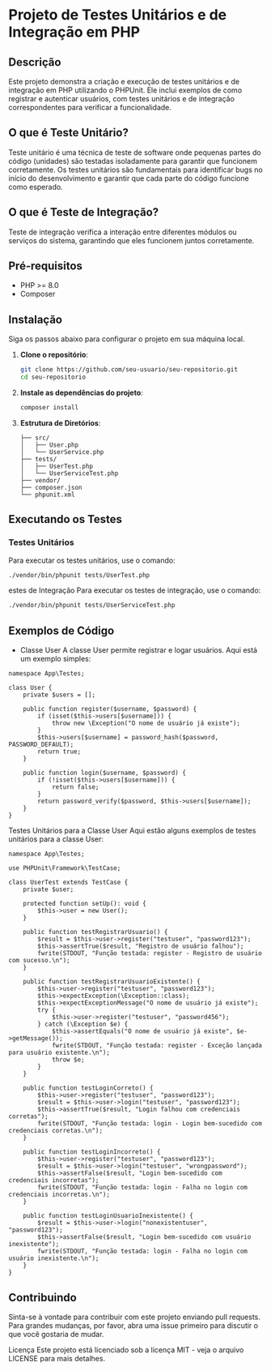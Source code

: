 # Projeto de Testes Unitários e de Integração em PHP

## Descrição

Este projeto demonstra a criação e execução de testes unitários e de integração em PHP utilizando o PHPUnit. Ele inclui exemplos de como registrar e autenticar usuários, com testes unitários e de integração correspondentes para verificar a funcionalidade.

## O que é Teste Unitário?

Teste unitário é uma técnica de teste de software onde pequenas partes do código (unidades) são testadas isoladamente para garantir que funcionem corretamente. Os testes unitários são fundamentais para identificar bugs no início do desenvolvimento e garantir que cada parte do código funcione como esperado.

## O que é Teste de Integração?

Teste de integração verifica a interação entre diferentes módulos ou serviços do sistema, garantindo que eles funcionem juntos corretamente.

## Pré-requisitos

- PHP >= 8.0
- Composer

## Instalação

Siga os passos abaixo para configurar o projeto em sua máquina local.

1. **Clone o repositório**:

    ```bash
    git clone https://github.com/seu-usuario/seu-repositorio.git
    cd seu-repositorio
    ```

2. **Instale as dependências do projeto**:

    ```bash
    composer install
    ```

3. **Estrutura de Diretórios**:

    ```
    ├── src/
    │   ├── User.php
    │   └── UserService.php
    ├── tests/
    │   ├── UserTest.php
    │   └── UserServiceTest.php
    ├── vendor/
    ├── composer.json
    └── phpunit.xml
    ```

## Executando os Testes

### Testes Unitários

Para executar os testes unitários, use o comando:

```bash
./vendor/bin/phpunit tests/UserTest.php
```

estes de Integração
Para executar os testes de integração, use o comando:
```bash
./vendor/bin/phpunit tests/UserServiceTest.php

```


## Exemplos de Código
- Classe User
A classe User permite registrar e logar usuários. Aqui está um exemplo simples:

```
namespace App\Testes;

class User {
    private $users = [];

    public function register($username, $password) {
        if (isset($this->users[$username])) {
            throw new \Exception("O nome de usuário já existe");
        }
        $this->users[$username] = password_hash($password, PASSWORD_DEFAULT);
        return true;
    }

    public function login($username, $password) {
        if (!isset($this->users[$username])) {
            return false;
        }
        return password_verify($password, $this->users[$username]);
    }
}
```
Testes Unitários para a Classe User
Aqui estão alguns exemplos de testes unitários para a classe User:

```
namespace App\Testes;

use PHPUnit\Framework\TestCase;

class UserTest extends TestCase {
    private $user;

    protected function setUp(): void {
        $this->user = new User();
    }

    public function testRegistrarUsuario() {
        $result = $this->user->register("testuser", "password123");
        $this->assertTrue($result, "Registro de usuário falhou");
        fwrite(STDOUT, "Função testada: register - Registro de usuário com sucesso.\n");
    }

    public function testRegistrarUsuarioExistente() {
        $this->user->register("testuser", "password123");
        $this->expectException(\Exception::class);
        $this->expectExceptionMessage("O nome de usuário já existe");
        try {
            $this->user->register("testuser", "password456");
        } catch (\Exception $e) {
            $this->assertEquals("O nome de usuário já existe", $e->getMessage());
            fwrite(STDOUT, "Função testada: register - Exceção lançada para usuário existente.\n");
            throw $e;
        }
    }

    public function testLoginCorreto() {
        $this->user->register("testuser", "password123");
        $result = $this->user->login("testuser", "password123");
        $this->assertTrue($result, "Login falhou com credenciais corretas");
        fwrite(STDOUT, "Função testada: login - Login bem-sucedido com credenciais corretas.\n");
    }

    public function testLoginIncorreto() {
        $this->user->register("testuser", "password123");
        $result = $this->user->login("testuser", "wrongpassword");
        $this->assertFalse($result, "Login bem-sucedido com credenciais incorretas");
        fwrite(STDOUT, "Função testada: login - Falha no login com credenciais incorretas.\n");
    }

    public function testLoginUsuarioInexistente() {
        $result = $this->user->login("nonexistentuser", "password123");
        $this->assertFalse($result, "Login bem-sucedido com usuário inexistente");
        fwrite(STDOUT, "Função testada: login - Falha no login com usuário inexistente.\n");
    }
}

```
## Contribuindo
Sinta-se à vontade para contribuir com este projeto enviando pull requests. Para grandes mudanças, por favor, abra uma issue primeiro para discutir o que você gostaria de mudar.

Licença
Este projeto está licenciado sob a licença MIT - veja o arquivo LICENSE para mais detalhes.